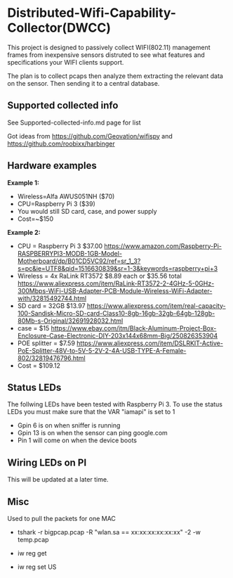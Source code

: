 # Distributed-Wifi-Capability-Collector(DWCC)
This project is designed to passively collect WIFI(802.11) management frames from inexpensive sensors distruted to see what features and specifications your WIFI clients support.

The plan is to collect pcaps then analyze them extracting the relevant data on the sensor.  Then sending it to a central database.  

## Supported collected info
See Supported-collected-info.md page for list



Got ideas from https://github.com/Geovation/wifispy and https://github.com/roobixx/harbinger

## Hardware examples
__Example 1:__
* Wireless=Alfa AWUS051NH ($70)
* CPU=Raspberry Pi 3 ($39)
* You would still SD card, case,  and power supply
* Cost=~$150

__Example 2:__
* CPU = Raspberry Pi 3 $37.00 https://www.amazon.com/Raspberry-Pi-RASPBERRYPI3-MODB-1GB-Model-Motherboard/dp/B01CD5VC92/ref=sr_1_3?s=pc&ie=UTF8&qid=1516630839&sr=1-3&keywords=raspberry+pi+3
* Wireless = 4x RaLink RT3572 $8.89 each or $35.56 total  https://www.aliexpress.com/item/RaLink-RT3572-2-4GHz-5-0GHz-300Mbps-WiFi-USB-Adapter-PCB-Module-Wireless-WiFi-Adapter-with/32815492744.html
* SD card = 32GB $13.97 https://www.aliexpress.com/item/real-capacity-100-Sandisk-Micro-SD-card-Class10-8gb-16gb-32gb-64gb-128gb-80Mb-s-Original/32691928032.html
* case = $15 https://www.ebay.com/itm/Black-Aluminum-Project-Box-Enclosure-Case-Electronic-DIY-203x144x68mm-Big/250826353904
* POE splitter = $7.59 https://www.aliexpress.com/item/DSLRKIT-Active-PoE-Splitter-48V-to-5V-5-2V-2-4A-USB-TYPE-A-Female-802/32819476796.html
* Cost = $109.12
 
## Status LEDs
The follwing LEDs have been tested with Raspberry Pi 3. To use the status LEDs you must make sure that the VAR "iamapi" is set to 1
* Gpin 6 is on when sniffer is running
* Gpin 13 is on when the sensor can ping google.com
* Pin 1 will come on when the device boots

## Wiring LEDs on PI
This will be updated at a later time.


 ## Misc
 Used to pull the packets for one MAC
 * tshark -r bigpcap.pcap -R "wlan.sa == xx:xx:xx:xx:xx:xx" -2 -w temp.pcap
 
 * iw reg get 
 * iw reg set US
 


